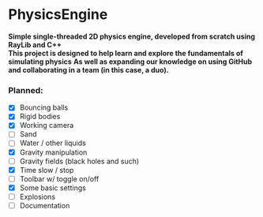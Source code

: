 # PhysicsEngine
**Simple single-threaded 2D physics engine, developed from scratch using RayLib and C++**  
**This project is designed to help learn and explore the fundamentals of simulating physics**
**As well as expanding our knowledge on using GitHub and collaborating in a team (in this case, a duo).**
### Planned:
- [x] Bouncing balls
- [x] Rigid bodies
- [x] Working camera
- [ ] Sand
- [ ] Water / other liquids
- [x] Gravity manipulation
- [ ] Gravity fields (black holes and such)
- [x] Time slow / stop
- [ ] Toolbar w/ toggle on/off
- [x] Some basic settings
- [ ] Explosions
- [ ] Documentation
